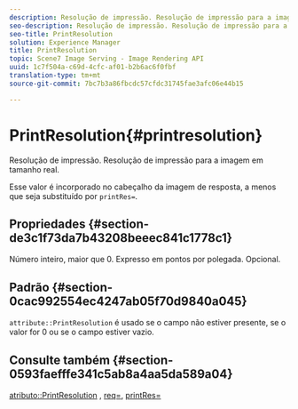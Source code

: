 ```yaml
---
description: Resolução de impressão. Resolução de impressão para a imagem em tamanho real.
seo-description: Resolução de impressão. Resolução de impressão para a imagem em tamanho real.
seo-title: PrintResolution
solution: Experience Manager
title: PrintResolution
topic: Scene7 Image Serving - Image Rendering API
uuid: 1c7f504a-c69d-4cfc-af01-b2b6ac6f0fbf
translation-type: tm+mt
source-git-commit: 7bc7b3a86fbcdc57cfdc31745fae3afc06e44b15

---
```



# PrintResolution{#printresolution}

Resolução de impressão. Resolução de impressão para a imagem em tamanho real.

Esse valor é incorporado no cabeçalho da imagem de resposta, a menos que seja substituído por `printRes=`.

## Propriedades {#section-de3c1f73da7b43208beeec841c1778c1}

Número inteiro, maior que 0. Expresso em pontos por polegada. Opcional.

## Padrão {#section-0cac992554ec4247ab05f70d9840a045}

`attribute::PrintResolution` é usado se o campo não estiver presente, se o valor for 0 ou se o campo estiver vazio.

## Consulte também {#section-0593faefffe341c5ab8a4aa5da589a04}

[atributo::PrintResolution](../../../../../../is-api/image-catalog/image-serving-api-ref/c-image-catalog-reference/c-attributes-reference/r-printresolution.md#reference-a53c6850077148c9bd88a8c5c1c400c5) , [req=](../../../../../../is-api/http-ref/image-serving-api-ref/c-http-protocol-reference/c-command-reference/r-req/r-req.md#reference-907cdb4a97034db7ad94695f25552e76), [printRes=](../../../../../../is-api/http-ref/image-serving-api-ref/c-http-protocol-reference/c-command-reference/r-printres.md#reference-84f52afff4704c4b9d58e4bbbaea1491)
